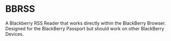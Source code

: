 # BBRSS
A Blackberry RSS Reader that works directly within the BlackBerry Browser. Designed for the BlackBerry Passport but should work on other BlackBerry Devices.
